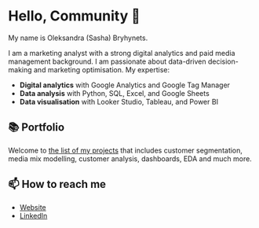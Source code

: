 # Hello, Community 👋

My name is Oleksandra (Sasha) Bryhynets. 

I am a marketing analyst with a strong digital analytics and paid media management background. I am passionate about data-driven decision-making and marketing optimisation. My expertise:

- **Digital analytics** with Google Analytics and Google Tag Manager
- **Data analysis** with Python, SQL, Excel, and Google Sheets
- **Data visualisation** with Looker Studio, Tableau, and Power BI

## 📚 Portfolio
Welcome to [the list of my projects](https://github.com/search4growth/portfolio/blob/main/README.md) that includes customer segmentation, media mix modelling, customer analysis, dashboards, EDA and much more. 

## 📫 How to reach me
- [Website](https://search4growth.com/)
- [LinkedIn](https://www.linkedin.com/in/oleksandra-bryhynets/)


<!--
**search4growth/search4growth** is a ✨ _special_ ✨ repository because its `README.md` (this file) appears on your GitHub profile.

Here are some ideas to get you started:

- 🔭 I’m currently working on ...
- 🌱 I’m currently learning ...
- 👯 I’m looking to collaborate on ...
- 🤔 I’m looking for help with ...
- 💬 Ask me about ...
- 📫 How to reach me: ...
- 😄 Pronouns: ...
- ⚡ Fun fact: ...
-->
